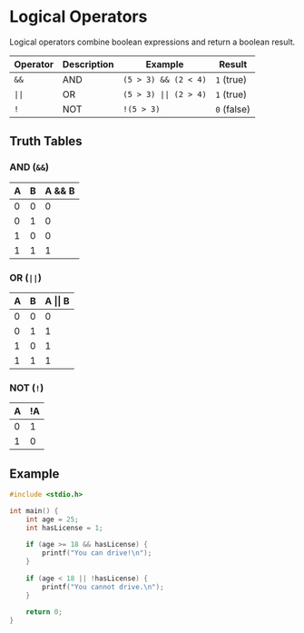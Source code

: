 # Logical Operators

Logical operators combine boolean expressions and return a boolean result.

| Operator | Description | Example | Result |
|----------|-------------|---------|--------|
| `&&` | AND | `(5 > 3) && (2 < 4)` | `1` (true) |
| `\|\|` | OR | `(5 > 3) \|\| (2 > 4)` | `1` (true) |
| `!` | NOT | `!(5 > 3)` | `0` (false) |

## Truth Tables

### AND (`&&`)
| A | B | A && B |
|---|---|--------|
| 0 | 0 | 0 |
| 0 | 1 | 0 |
| 1 | 0 | 0 |
| 1 | 1 | 1 |

### OR (`||`)
| A | B | A \|\| B |
|---|---|----------|
| 0 | 0 | 0 |
| 0 | 1 | 1 |
| 1 | 0 | 1 |
| 1 | 1 | 1 |

### NOT (`!`)
| A | !A |
|---|----|
| 0 | 1 |
| 1 | 0 |

## Example
```c
#include <stdio.h>

int main() {
    int age = 25;
    int hasLicense = 1;
    
    if (age >= 18 && hasLicense) {
        printf("You can drive!\n");
    }
    
    if (age < 18 || !hasLicense) {
        printf("You cannot drive.\n");
    }
    
    return 0;
}